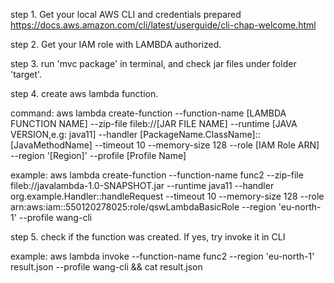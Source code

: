 step 1. Get your local AWS CLI and credentials prepared
    https://docs.aws.amazon.com/cli/latest/userguide/cli-chap-welcome.html

step 2. Get your IAM role with LAMBDA authorized.
    
    
step 3. run 'mvc package' in terminal, and check jar files under folder 'target'.

step 4. create aws lambda function.

command:
aws lambda create-function --function-name [LAMBDA FUNCTION NAME] --zip-file fileb://[JAR FILE NAME] --runtime [JAVA VERSION,e.g: java11] --handler [PackageName.ClassName]::[JavaMethodName] --timeout 10 --memory-size 128 --role [IAM Role ARN] --region '[Region]' --profile [Profile Name]

example:
aws lambda create-function --function-name func2 --zip-file fileb://javalambda-1.0-SNAPSHOT.jar --runtime java11 --handler org.example.Handler::handleRequest --timeout 10 --memory-size 128 --role arn:aws:iam::550120278025:role/qswLambdaBasicRole --region 'eu-north-1' --profile wang-cli

step 5. check if the function was created. If yes, try invoke it in CLI

example:
aws lambda invoke --function-name func2 --region 'eu-north-1' result.json --profile wang-cli && cat result.json


